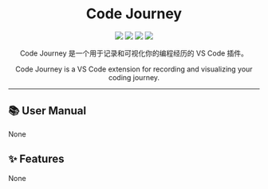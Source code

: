 <div align="center" >
  <h1 align="center">Code Journey</h1>
  <p>
    <a href="https://github.com/HiMeditator/code-journey/LICENSE"><img src="https://img.shields.io/badge/license-MIT-blue"></a>
    <a href="https://github.com/HiMeditator/code-journey"><img src="https://img.shields.io/badge/repository-GitHub-orange"></a>
    <img src="https://img.shields.io/github/repo-size/HiMeditator/code-journey?color=green">
    <img src="https://img.shields.io/github/languages/top/HiMeditator/code-journey?color=royalblue">
  </p>
  <p>Code Journey 是一个用于记录和可视化你的编程经历的 VS Code 插件。</p>
  <p>Code Journey is a VS Code extension for recording and visualizing your coding journey.</p>
</div>

<hr>

## 📚 User Manual

None

## ✨ Features

None
